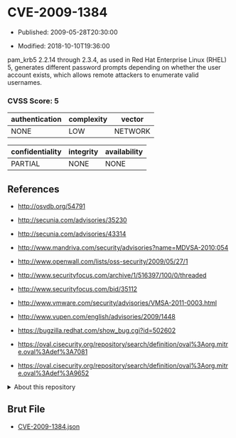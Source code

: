 # CVE-2009-1384

- Published: 2009-05-28T20:30:00

- Modified: 2018-10-10T19:36:00

pam_krb5 2.2.14 through 2.3.4, as used in Red Hat Enterprise Linux (RHEL) 5, generates different password prompts depending on whether the user account exists, which allows remote attackers to enumerate valid usernames.

### CVSS Score: **5**

| authentication | complexity | vector |
| --- | --- | --- |
| NONE | LOW | NETWORK |

| confidentiality | integrity | availability |
| --- | --- | --- |
| PARTIAL | NONE | NONE |

## References

* http://osvdb.org/54791

* http://secunia.com/advisories/35230

* http://secunia.com/advisories/43314

* http://www.mandriva.com/security/advisories?name=MDVSA-2010:054

* http://www.openwall.com/lists/oss-security/2009/05/27/1

* http://www.securityfocus.com/archive/1/516397/100/0/threaded

* http://www.securityfocus.com/bid/35112

* http://www.vmware.com/security/advisories/VMSA-2011-0003.html

* http://www.vupen.com/english/advisories/2009/1448

* https://bugzilla.redhat.com/show_bug.cgi?id=502602

* https://oval.cisecurity.org/repository/search/definition/oval%3Aorg.mitre.oval%3Adef%3A7081

* https://oval.cisecurity.org/repository/search/definition/oval%3Aorg.mitre.oval%3Adef%3A9652

<details>
<summary>About this repository</summary> 

  This repository is part of the project [Live Hack CVE](https://github.com/Live-Hack-CVE). Main website can be found [www.live-hack.org](https://www.live-hack.org) 
  
  Made by [Sn0wAlice](https://github.com/Sn0wAlice) for the people that care about security and need to have a feed of the latest CVEs. Hope you enjoy it, don't forget to star the repo and follow me on [Twitter](https://twitter.com/Sn0wAlice) and [Github](https://github.com/Sn0wAlice). And that is my [personnal website](https://www.alice-snow.me/)

  - [Home Page](https://github.com/Live-Hack-CVE)
  - [Framework](https://github.com/Live-Hack-CVE/cve-framework)
  - [CVE database](https://github.com/Live-Hack-CVE/full_database)
  - [Changelog](https://github.com/Live-Hack-CVE/Changelog)
</details>

## Brut File

* [CVE-2009-1384.json](https://raw.githubusercontent.com/Live-Hack-CVE/full_database/main/cves/2009/CVE-2009-1384.json)

